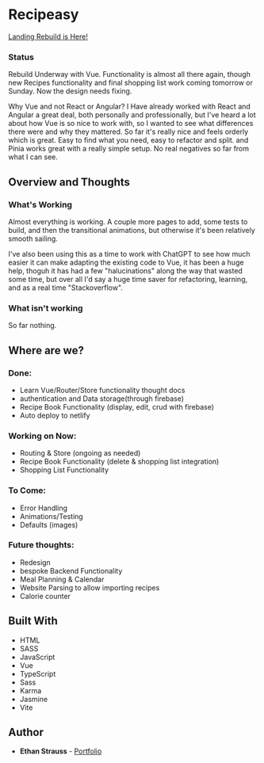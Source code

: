 # Recipeasy

[Landing Rebuild is Here!](https://stupefied-morse-5e1233.netlify.com/)

### Status

Rebuild Underway with Vue. Functionality is almost all there again, though new Recipes functionality and final shopping list work coming tomorrow or Sunday. Now the design needs fixing.

Why Vue and not React or Angular? I Have already worked with React and Angular a great deal, both personally and professionally, but I've heard a lot about how Vue is so nice to work with, so I wanted to see what differences there were and why they mattered. So far it's really nice and feels orderly which is great. Easy to find what you need, easy to refactor and split. and Pinia works great with a really simple setup. No real negatives so far from what I can see.

## Overview and Thoughts

### What's Working

Almost everything is working. A couple more pages to add, some tests to build, and then the transitional animations, but otherwise it's been relatively smooth sailing.

I've also been using this as a time to work with ChatGPT to see how much easier it can make adapting the existing code to Vue, it has been a huge help, thoguh it has had a few "halucinations" along the way that wasted some time, but over all I'd say a huge time saver for refactoring, learning, and as a real time "Stackoverflow".

### What isn't working

So far nothing.

## Where are we?

### Done:

- Learn Vue/Router/Store functionality thought docs
- authentication and Data storage(through firebase)
- Recipe Book Functionality (display, edit, crud with firebase)
- Auto deploy to netlify

### Working on Now:

- Routing & Store (ongoing as needed)
- Recipe Book Functionality (delete & shopping list integration)
- Shopping List Functionality

### To Come:

- Error Handling
- Animations/Testing
- Defaults (images)

### Future thoughts:

- Redesign
- bespoke Backend Functionality
- Meal Planning & Calendar
- Website Parsing to allow importing recipes
- Calorie counter

## Built With

- HTML
- SASS
- JavaScript
- Vue
- TypeScript
- Sass
- Karma
- Jasmine
- Vite

## Author

- **Ethan Strauss** - [Portfolio](https://dotethan.github.io)
